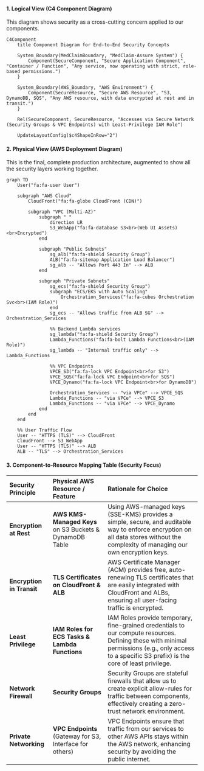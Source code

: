 #### **1. Logical View (C4 Component Diagram)**

This diagram shows security as a cross-cutting concern applied to our components.

```mermaid
C4Component
    title Component Diagram for End-to-End Security Concepts

    System_Boundary(MedClaimBoundary, "MedClaim-Assure System") {
        Component(SecureComponent, "Secure Application Component", "Container / Function", "Any service, now operating with strict, role-based permissions.")
    }
    
    System_Boundary(AWS_Boundary, "AWS Environment") {
        Component(SecureResource, "Secure AWS Resource", "S3, DynamoDB, SQS", "Any AWS resource, with data encrypted at rest and in transit.")
    }

    Rel(SecureComponent, SecureResource, "Accesses via Secure Network (Security Groups & VPC Endpoints) with Least-Privilege IAM Role")

    UpdateLayoutConfig($c4ShapeInRow="2")
```

#### **2. Physical View (AWS Deployment Diagram)**

This is the final, complete production architecture, augmented to show all the security layers working together.

```mermaid
graph TD
    User("fa:fa-user User")

    subgraph "AWS Cloud"
        CloudFront("fa:fa-globe CloudFront (CDN)")
        
        subgraph "VPC (Multi-AZ)"
            subgraph " "
                direction LR
                S3_WebApp("fa:fa-database S3<br>(Web UI Assets)<br>Encrypted")
            end

            subgraph "Public Subnets"
                sg_alb("fa:fa-shield Security Group")
                ALB("fa:fa-sitemap Application Load Balancer")
                sg_alb -- "Allows Port 443 In" --> ALB
            end

            subgraph "Private Subnets"
                sg_ecs("fa:fa-shield Security Group")
                subgraph "ECS/EKS with Auto Scaling"
                    Orchestration_Services("fa:fa-cubes Orchestration Svc<br>(IAM Role)")
                end
                sg_ecs -- "Allows traffic from ALB SG" --> Orchestration_Services
                
                %% Backend Lambda services
                sg_lambda("fa:fa-shield Security Group")
                Lambda_Functions("fa:fa-bolt Lambda Functions<br>(IAM Role)")
                sg_lambda -- "Internal traffic only" --> Lambda_Functions
                
                %% VPC Endpoints
                VPCE_S3("fa:fa-lock VPC Endpoint<br>for S3")
                VPCE_SQS("fa:fa-lock VPC Endpoint<br>for SQS")
                VPCE_Dynamo("fa:fa-lock VPC Endpoint<br>for DynamoDB")
                
                Orchestration_Services -- "via VPCe" --> VPCE_SQS
                Lambda_Functions -- "via VPCe" --> VPCE_S3
                Lambda_Functions -- "via VPCe" --> VPCE_Dynamo
            end
        end
    end
    
    %% User Traffic Flow
    User -- "HTTPS (TLS)" --> CloudFront
    CloudFront --> S3_WebApp
    User -- "HTTPS (TLS)" --> ALB
    ALB -- "TLS" --> Orchestration_Services
```

#### **3. Component-to-Resource Mapping Table (Security Focus)**

| **Security Principle**      | **Physical AWS Resource / Feature**                         | **Rationale for Choice**                                                                                                                                                             |
| :-------------------------- | :---------------------------------------------------------- | :----------------------------------------------------------------------------------------------------------------------------------------------------------------------------------- |
| **Encryption at Rest**      | **AWS KMS-Managed Keys** on S3 Buckets & DynamoDB Table     | Using AWS-managed keys (SSE-KMS) provides a simple, secure, and auditable way to enforce encryption on all data stores without the complexity of managing our own encryption keys.   |
| **Encryption in Transit**   | **TLS Certificates on CloudFront & ALB**                    | AWS Certificate Manager (ACM) provides free, auto-renewing TLS certificates that are easily integrated with CloudFront and ALBs, ensuring all user-facing traffic is encrypted. |
| **Least Privilege**         | **IAM Roles for ECS Tasks & Lambda Functions**              | IAM Roles provide temporary, fine-grained credentials to our compute resources. Defining these with minimal permissions (e.g., only access to a specific S3 prefix) is the core of least privilege. |
| **Network Firewall**        | **Security Groups**                                         | Security Groups are stateful firewalls that allow us to create explicit allow-rules for traffic between components, effectively creating a zero-trust network environment.        |
| **Private Networking**      | **VPC Endpoints** (Gateway for S3, Interface for others)    | VPC Endpoints ensure that traffic from our services to other AWS APIs stays within the AWS network, enhancing security by avoiding the public internet.                       |
